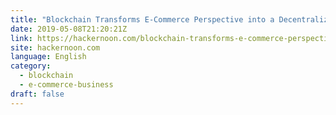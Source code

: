 ```yaml
---
title: "Blockchain Transforms E-Commerce Perspective into a Decentralized Marketplace"
date: 2019-05-08T21:20:21Z
link: https://hackernoon.com/blockchain-transforms-e-commerce-perspective-into-a-decentralized-marketplace-16df13ef44f0?source=rss----3a8144eabfe3---4&utm_medium=RSS&utm_source=news.12bit.vn
site: hackernoon.com
language: English
category:
  - blockchain
  - e-commerce-business
draft: false
---
```

